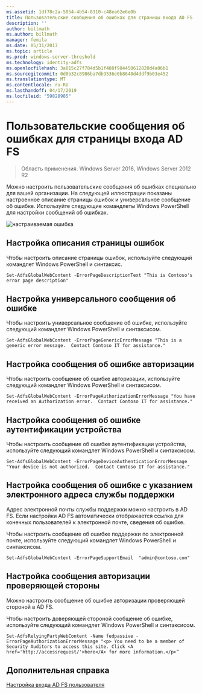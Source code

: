 ```yaml
---
ms.assetid: 1df78c2a-5054-4b54-8310-c48ea62e6e0b
title: Пользовательские сообщения об ошибках для страницы входа AD FS
description: ''
author: billmath
ms.author: billmath
manager: femila
ms.date: 05/31/2017
ms.topic: article
ms.prod: windows-server-threshold
ms.technology: identity-adfs
ms.openlocfilehash: 3a015c27f784d5b1f488f984450612820d4a06b1
ms.sourcegitcommit: 0d0b32c8986ba7db9536e0b8648d4ddf9b03e452
ms.translationtype: MT
ms.contentlocale: ru-RU
ms.lasthandoff: 04/17/2019
ms.locfileid: "59828985"
---
```

# <a name="custom-error-messages-for-ad-fs-sign-in-page"></a>Пользовательские сообщения об ошибках для страницы входа AD FS  

>Область применения. Windows Server 2016, Windows Server 2012 R2

Можно настроить пользовательские сообщения об ошибках специально для вашей организации. На следующей иллюстрации показаны настроенное описание страницы ошибок и универсальное сообщение об ошибке. Используйте следующие командлеты Windows PowerShell для настройки сообщений об ошибках.  
  
![настраиваемая ошибка](media/AD-FS-user-sign-in-customization/ADFS_Blue_Custom3.png)  
  
## <a name="customize-the-error-page-description"></a>Настройка описания страницы ошибок  
Чтобы настроить описание страницы ошибок, используйте следующий командлет Windows PowerShell и синтаксис.  
  

`Set-AdfsGlobalWebContent -ErrorPageDescriptionText "This is Contoso's error page description" ` 

  
## <a name="customize-a-generic-error-message"></a>Настройка универсального сообщения об ошибке  
Чтобы настроить универсальное сообщение об ошибке, используйте следующий командлет Windows PowerShell и синтаксисом.  
  
 
`Set-AdfsGlobalWebContent -ErrorPageGenericErrorMessage "This is a generic error message.  Contact Contoso IT for assistance." ` 

  
## <a name="customize-an-authorization-error-message"></a>Настройка сообщения об ошибке авторизации  
Чтобы настроить сообщение об ошибке авторизации, используйте следующий командлет Windows PowerShell и синтаксисом.  
  

    Set-AdfsGlobalWebContent -ErrorPageAuthorizationErrorMessage "You have received an Authorization error.  Contact Contoso IT for assistance."  

  
## <a name="customize-a-device-authentication-error-message"></a>Настройка сообщения об ошибке аутентификации устройства  
Чтобы настроить сообщение об ошибке аутентификации устройства, используйте следующий командлет Windows PowerShell и синтаксисом.  
  
 
`Set-AdfsGlobalWebContent -ErrorPageDeviceAuthenticationErrorMessage "Your device is not authorized.  Contact Contoso IT for assistance."`  
 
  
## <a name="customize-a-support-email-error-message"></a>Настройка сообщения об ошибке с указанием электронного адреса службы поддержки  
Адрес электронной почты службы поддержки можно настроить в AD FS. Если настройки AD FS автоматически отображается ссылка для конечных пользователей к электронной почте, сведения об ошибке.  
  
Чтобы настроить сообщение об ошибке поддержки по электронной почте, используйте следующий командлет Windows PowerShell и синтаксисом.  
  

    Set-AdfsGlobalWebContent -ErrorPageSupportEmail  "admin@contoso.com"  

  
## <a name="customize-a-relying-party-authorization-message"></a>Настройка сообщения авторизации проверяющей стороны  
Можно настроить сообщение об ошибке авторизации проверяющей стороной в AD FS.  
  
Чтобы настроить доверяющей стороной сообщение об ошибке, используйте следующий командлет Windows PowerShell и синтаксисом.  

    Set-AdfsRelyingPartyWebContent -Name fedpassive -ErrorPageAuthorizationErrorMessage "<p> You need to be a member of Security Auditors to access this site. Click <A href='http://accessrequest/'>here</A> for more information.</p>“  


## <a name="additional-references"></a>Дополнительная справка 
[Настройка входа AD FS пользователя](AD-FS-user-sign-in-customization.md)    
